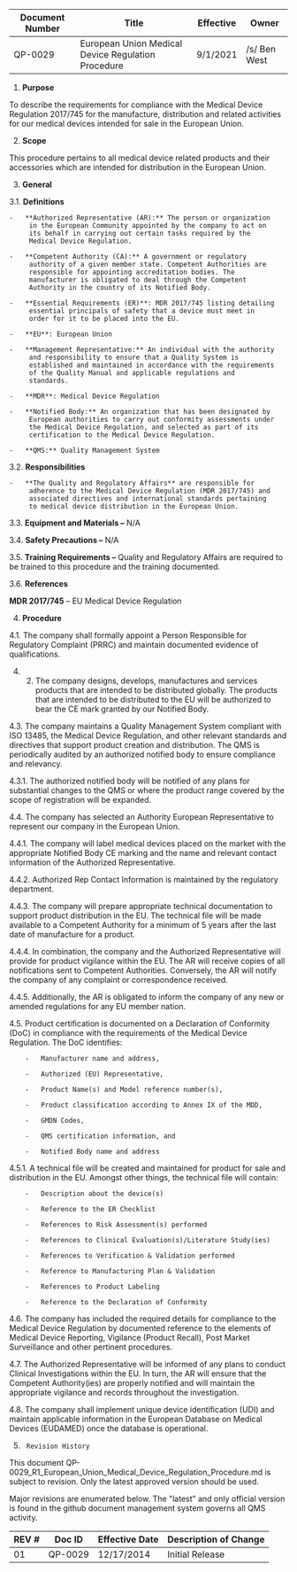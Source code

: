 Document Number|Title|Effective|Owner
---------------|-------------------------------------|----|-----
QP-0029|European Union Medical Device Regulation Procedure|9/1/2021|/s/ Ben West


1.  **Purpose**

To describe the requirements for compliance with the Medical Device
Regulation 2017/745 for the manufacture, distribution and related
activities for our medical devices intended for sale in the European
Union.

2.  **Scope**

 This procedure pertains to all medical device related products and
 their accessories which are intended for distribution in the European
 Union.

3.  **General**

3.1.  **Definitions**

    -   **Authorized Representative (AR):** The person or organization
         in the European Community appointed by the company to act on
         its behalf in carrying out certain tasks required by the
         Medical Device Regulation.

    -   **Competent Authority (CA):** A government or regulatory
         authority of a given member state. Competent Authorities are
         responsible for appointing accreditation bodies. The
         manufacturer is obligated to deal through the Competent
         Authority in the country of its Notified Body.

    -   **Essential Requirements (ER)**: MDR 2017/745 listing detailing
         essential principals of safety that a device must meet in
         order for it to be placed into the EU.

    -   **EU**: European Union

    -   **Management Representative:** An individual with the authority
         and responsibility to ensure that a Quality System is
         established and maintained in accordance with the requirements
         of the Quality Manual and applicable regulations and
         standards.

    -   **MDR**: Medical Device Regulation

    -   **Notified Body:** An organization that has been designated by
         European authorities to carry out conformity assessments under
         the Medical Device Regulation, and selected as part of its
         certification to the Medical Device Regulation.

    -   **QMS:** Quality Management System

 3.2.  **Responsibilities**

    -   **The Quality and Regulatory Affairs** are responsible for
         adherence to the Medical Device Regulation (MDR 2017/745) and
         associated directives and international standards pertaining
         to medical device distribution in the European Union.

3.3.  **Equipment and Materials –** N/A

3.4.  **Safety Precautions –** N/A

3.5.  **Training Requirements –** Quality and Regulatory Affairs are
         required to be trained to this procedure and the training
         documented.

3.6.  **References**

 **MDR 2017/745** – EU Medical Device Regulation

4.  **Procedure**

4.1.  The company shall formally appoint a Person Responsible for
         Regulatory Complaint (PRRC) and maintain documented evidence
         of qualifications.

4. 2.  The company designs, develops, manufactures and services
         products that are intended to be distributed globally. The
         products that are intended to be distributed to the EU will be
         authorized to bear the CE mark granted by our Notified Body.

4.3.  The company maintains a Quality Management System compliant with
         ISO 13485, the Medical Device Regulation, and other relevant
         standards and directives that support product creation and
         distribution. The QMS is periodically audited by an authorized
         notified body to ensure compliance and relevancy.

4.3.1.  The authorized notified body will be notified of any plans
             for substantial changes to the QMS or where the product
             range covered by the scope of registration will be
             expanded.

4.4.  The company has selected an Authority European Representative to
         represent our company in the European Union.

4.4.1.  The company will label medical devices placed on the market
             with the appropriate Notified Body CE marking and the name
             and relevant contact information of the Authorized
             Representative.

4.4.2.  Authorized Rep Contact Information is maintained by the
             regulatory department.

4.4.3.  The company will prepare appropriate technical documentation
             to support product distribution in the EU. The technical
             file will be made available to a Competent Authority for a
             minimum of 5 years after the last date of manufacture for
             a product.

4.4.4.  In combination, the company and the Authorized
             Representative will provide for product vigilance within
             the EU. The AR will receive copies of all notifications
             sent to Competent Authorities. Conversely, the AR will
             notify the company of any complaint or correspondence
             received.

4.4.5.  Additionally, the AR is obligated to inform the company of
             any new or amended regulations for any EU member nation.

4.5.  Product certification is documented on a Declaration of
         Conformity (DoC) in compliance with the requirements of the
         Medical Device Regulation. The DoC identifies:

        -   Manufacturer name and address,

        -   Authorized (EU) Representative,

        -   Product Name(s) and Model reference number(s),

        -   Product classification according to Annex IX of the MDD,

        -   GMDN Codes,

        -   QMS certification information, and

        -   Notified Body name and address

4.5.1.  A technical file will be created and maintained for product
             for sale and distribution in the EU. Amongst other things,
             the technical file will contain:

        -   Description about the device(s)

        -   Reference to the ER Checklist

        -   References to Risk Assessment(s) performed

        -   References to Clinical Evaluation(s)/Literature Study(ies)

        -   References to Verification & Validation performed

        -   Reference to Manufacturing Plan & Validation

        -   References to Product Labeling

        -   Reference to the Declaration of Conformity

4.6.  The company has included the required details for compliance to
         the Medical Device Regulation by documented reference to the
         elements of Medical Device Reporting, Vigilance (Product
         Recall), Post Market Surveillance and other pertinent
         procedures.

4.7.  The Authorized Representative will be informed of any plans to
         conduct Clinical Investigations within the EU. In turn, the AR
         will ensure that the Competent Authority(ies) are properly
         notified and will maintain the appropriate vigilance and
         records throughout the investigation.

4.8.  The company shall implement unique device identification (UDI)
         and maintain applicable information in the European Database
         on Medical Devices (EUDAMED) once the database is operational.


5.      Revision History

This document  QP-0029_R1_European_Union_Medical_Device_Regulation_Procedure.md
is subject to revision. Only the latest approved version should be used.

Major revisions are enumerated below.
The "latest" and only official version is found in the github document management system governs all QMS activity.

REV #|Doc ID|Effective Date|Description of Change
-----|------|--------------|---------------------
01   | QP-0029|12/17/2014|Initial Release
